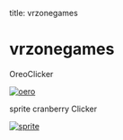 title: vrzonegames

# vrzonegames

OreoClicker

<a href="https://vrzonegames.github.io/OreoClicker/">![oero](https://user-images.githubusercontent.com/107637825/206640271-c76dfe4b-0995-451e-ac6d-e102b8df2497.png)</a>

sprite cranberry Clicker

<a href="https://vrzonegames.github.io/spritecranberryClicker/">![sprite](https://user-images.githubusercontent.com/107637825/206641459-918c0427-1a21-4097-8bff-89b438b47659.png) 
